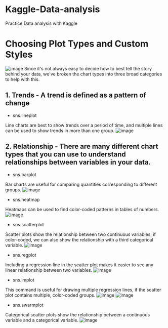 # Kaggle-Data-analysis
Practice Data analysis with Kaggle


# Choosing Plot Types and Custom Styles

![image](https://user-images.githubusercontent.com/68217111/162891220-b30dddd2-4f2e-445e-b870-03b75b3c6cd9.png)
Since it's not always easy to decide how to best tell the story behind your data, we've broken the chart types into three broad categories to help with this.


## 1. Trends - A trend is defined as a pattern of change

- sns.lineplot


Line charts are best to show trends over a period of time, and multiple lines can be used to show trends in more than one group.
![image](https://user-images.githubusercontent.com/68217111/162891787-e9443cd4-0047-4f4c-84c0-3db0465a7096.png)
  

## 2. Relationship - There are many different chart types that you can use to understand relationships between variables in your data.

- sns.barplot


Bar charts are useful for comparing quantities corresponding to different groups.
![image](https://user-images.githubusercontent.com/68217111/162891841-2f14354b-9980-42ef-95dc-609d67747f87.png)


- sns.heatmap


Heatmaps can be used to find color-coded patterns in tables of numbers.
![image](https://user-images.githubusercontent.com/68217111/162891863-527eb3d2-5593-48cb-8a68-e18df40aff11.png)


- sns.scatterplot


Scatter plots show the relationship between two continuous variables; if color-coded, we can also show the relationship with a third categorical variable.
![image](https://user-images.githubusercontent.com/68217111/162892045-c4f77bcc-147a-41b7-9509-2cbc3d29a963.png)


- sns.regplot


Including a regression line in the scatter plot makes it easier to see any linear relationship between two variables.
![image](https://user-images.githubusercontent.com/68217111/162892419-067a439f-801d-4a60-ae5b-9321053f3404.png)



- sns.lmplot


This command is useful for drawing multiple regression lines, if the scatter plot contains multiple, color-coded groups.
![image](https://user-images.githubusercontent.com/68217111/162892190-33ed8309-677c-4317-b1bd-eddd3d580233.png)
![image](https://user-images.githubusercontent.com/68217111/162892340-0280b8e4-1af8-4d17-afca-f672a08ad211.png)


- sns.swarmplot



Categorical scatter plots show the relationship between a continuous variable and a categorical variable.
![image](https://user-images.githubusercontent.com/68217111/162892459-a73c51a7-c234-423a-9ace-4a1ed5db1980.png)
